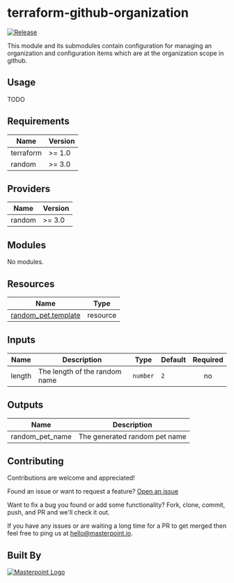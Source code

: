 # terraform-github-organization

[![Release](https://img.shields.io/github/release/masterpointio/terraform-module-template.svg)](https://github.com/masterpointio/terraform-module-template/releases/latest)

This module and its submodules contain configuration for managing an organization and configuration items which are at the organization scope in github.

## Usage

TODO

<!-- BEGIN_TF_DOCS -->
<!-- prettier-ignore-start -->

## Requirements

| Name | Version |
|------|---------|
| terraform | >= 1.0 |
| random | >= 3.0 |

## Providers

| Name | Version |
|------|---------|
| random | >= 3.0 |

## Modules

No modules.

## Resources

| Name | Type |
|------|------|
| [random_pet.template](https://registry.terraform.io/providers/hashicorp/random/latest/docs/resources/pet) | resource |

## Inputs

| Name | Description | Type | Default | Required |
|------|-------------|------|---------|:--------:|
| length | The length of the random name | `number` | `2` | no |

## Outputs

| Name | Description |
|------|-------------|
| random_pet_name | The generated random pet name |


<!-- prettier-ignore-end -->
<!-- END_TF_DOCS -->

## Contributing

Contributions are welcome and appreciated!

Found an issue or want to request a feature? [Open an issue](TODO)

Want to fix a bug you found or add some functionality? Fork, clone, commit, push, and PR and we'll check it out.

If you have any issues or are waiting a long time for a PR to get merged then feel free to ping us at [hello@masterpoint.io](mailto:hello@masterpoint.io).

## Built By

[![Masterpoint Logo](https://i.imgur.com/RDLnuQO.png)](https://masterpoint.io)
